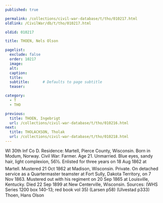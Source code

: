 ```yaml
---
published: true

permalink: /collections/civil-war-database/t/tho/010217.html
oldlink: /CivilWar/db/t/tho/010217.html

oldid: 010217

title: THOEN, Nels Olson

pagelist:
  exclude: false
  order: 10217
  image: 
  alt:
  caption:
  title:
  subtitle:      # Defaults to page subtitle
  teaser:

category: 
  - T 
  - THO

previous:
  title: THOEN, Ingebrigt
  url: /collections/civil-war-database/t/tho/010216.html  
next:
  title: THOLACKSON, Tholak
  url: /collections/civil-war-database/t/tho/010218.html   
---
```

WI 30th Inf Co D. Residence: Martell, Pierce County, Wisconsin. Born in Modum, Norway. Civil War: Farmer. Age 21. Unmarried. Blue eyes, sandy hair, light complexion, 5&#146;6&frac12;&#148;. Enlisted for three years on 18 Aug 1862 at Martell. Mustered 21 Oct 1862 at Madison, Wisconsin. Private. On detached service as a Quartermaster teamster at Fort Sully, Dakota Territory, on 7 Nov 1863. Mustered out with his regiment on 20 Sep 1865 at Louisville, Kentucky. Died 22 Sep 1899 at New Centerville, Wisconsin. Sources: (WHS Series 1200 box 140-13; red book vol 35) (Larsen p58) (Ulvestad p333) &#147;Thoen, Hans Olson&#148;